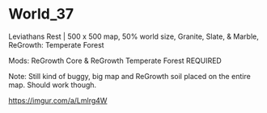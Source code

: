 # World_37
Leviathans Rest | 500 x 500 map, 50% world size, Granite, Slate, &amp; Marble, ReGrowth: Temperate Forest

Mods: ReGrowth Core & ReGrowth Temperate Forest REQUIRED

Note: Still kind of buggy, big map and ReGrowth soil placed on the entire map. Should work though.

https://imgur.com/a/Lmlrg4W
